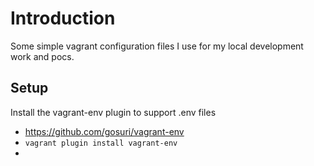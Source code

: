 # Introduction

Some simple vagrant configuration files I use for my local development work and pocs.

## Setup

Install the vagrant-env plugin to support .env files

- https://github.com/gosuri/vagrant-env
- `vagrant plugin install vagrant-env`
- 